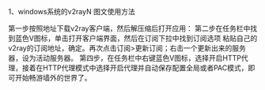 1、windows系统的v2rayN 图文使用方法

第一步按照地址下载v2ray客户端，然后解压缩后打开应用：
第二步在任务栏中找到蓝色V图标，单击打开客户端界面，然后在订阅下拉中找到订阅选项
粘贴自己的v2ray的订阅地址，确定。再次点击订阅>更新订阅；右击一个更新出来的服务器，设为活动服务器。
第四步，在任务栏中右键蓝色V图标，选择开启HTTP代理，接着在HTTP代理模式中选择开启代理并自动保存配置全局或者PAC模式，即可开始畅游墙外的世界了。
